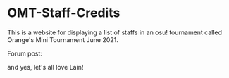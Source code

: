 # OMT-Staff-Credits

This is a website for displaying a list of staffs in an osu! tournament called Orange's Mini Tournament June 2021.

Forum post:

and yes, let's all love Lain!
